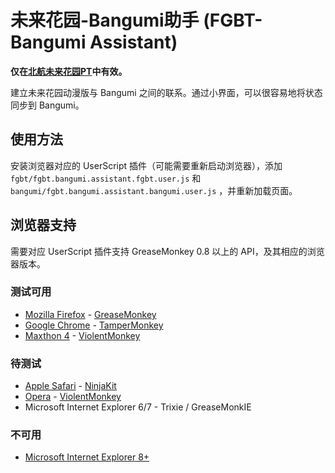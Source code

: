 # 未来花园-Bangumi助手 (FGBT-Bangumi Assistant)

**仅在[北航未来花园PT](http://buaabt.cn)中有效。**

建立未来花园动漫版与 Bangumi 之间的联系。通过小界面，可以很容易地将状态同步到 Bangumi。

## 使用方法

安装浏览器对应的 UserScript 插件（可能需要重新启动浏览器），添加 `fgbt/fgbt.bangumi.assistant.fgbt.user.js` 和 `bangumi/fgbt.bangumi.assistant.bangumi.user.js` ，并重新加载页面。

## 浏览器支持

需要对应 UserScript 插件支持 GreaseMonkey 0.8 以上的 API，及其相应的浏览器版本。

### 测试可用

- [Mozilla Firefox](http://www.firefox.com.cn/download) - [GreaseMonkey](https://addons.mozilla.org/en-US/firefox/addon/greasemonkey)
- [Google Chrome](http://www.google.cn/chrome) - [TamperMonkey](https://chrome.google.com/webstore/detail/dhdgffkkebhmkfjojejmpbldmpobfkfo)
- [Maxthon 4](http://www.maxthon.cn) - [ViolentMonkey](http://extension.maxthon.cn/detail/index.php?view_id=1680)

### 待测试

- [Apple Safari](http://www.apple.com/cn/safari) - [NinjaKit](http://www.pimpmysafari.com/items/NinjaKit-GreaseKit-for-Safari)
- [Opera](http://www.opera.com/zh-cn) - [ViolentMonkey](https://addons.opera.com/zh-cn/extensions/details/violent-monkey/?display=zh)
- Microsoft Internet Explorer 6/7 - Trixie / GreaseMonkIE

### 不可用

- [Microsoft Internet Explorer 8+](http://windows.microsoft.com/zh-cn/internet-explorer/download-ie)
